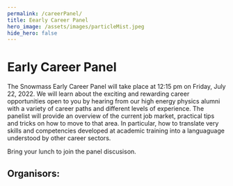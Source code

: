 ```yaml
---
permalink: /careerPanel/
title: Eearly Career Panel
hero_image: /assets/images/particleMist.jpeg
hide_hero: false
---
```


# Early Career Panel

The Snowmass Early Career Panel will take place at 12:15 pm on Friday, July 22, 2022.
We will learn about the exciting and rewarding career opportunities open to you by hearing from our high energy physics alumni with a variety of career paths and different levels of experience. The panelist will provide an overview of the current job market, practical tips and tricks on how to move to that area. In particular, how to translate very skills and competencies developed at academic training into a languaguage understood by other career sectors.

Bring your lunch to join the panel discusison.

## Organisors:
